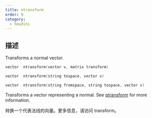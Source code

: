 ```yaml
---
title: ntransform
order: 9
category:
  - houdini
---
```

    
## 描述

Transforms a normal vector.

```c
vector  ntransform(vector v, matrix transform)
```

```c
vector  ntransform(string tospace, vector v)
```

```c
vector  ntransform(string fromspace, string tospace, vector v)
```

Transforms a vector representing a normal. See [ptransform](ptransform.html "Transforms a vector from one space to another.") for more information.

转换一个代表法线的向量。更多信息，请访问 transform。
